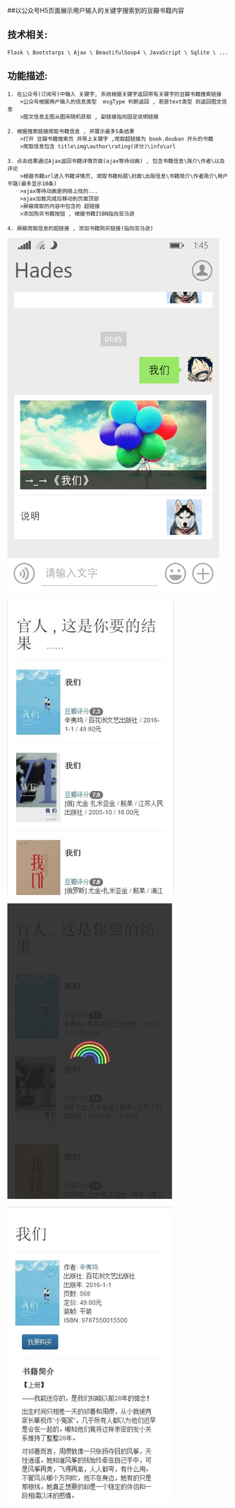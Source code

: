 ##以公众号H5页面展示用户输入的关键字搜索到的豆瓣书籍内容

技术相关:
------------------------------------------------
	Flask \ Bootstarps \ Ajax \ BeautifulSoup4 \ JavaScript \ Sqlite \ ...

功能描述:
------------------------------------------------

	1. 在公众号(订阅号)中输入 关键字, 系统根据关键字返回带有关键字的豆瓣书籍搜索链接
		>公众号根据用户输入的信息类型  msgType 判断返回 , 若是text类型 则返回图文信息
		>图文信息主图从图床随机获取 , 副链接指向固定说明链接

	2. 根据搜索链接爬取书籍信息 , 并展示最多5条结果
		>打开 豆瓣书籍搜索页 并带上关键字 ,爬取超链接为 book.douban 开头的书籍
		>爬取信息包含 title\img\author\rating(评分)\info\url

	3. 点击结果通过Ajax返回书籍详情页面(ajax等待动画) , 包含书籍信息\简介\作者\以及评论
		>根据书籍url进入书籍详情页, 爬取书籍标题\封面\出版信息\书籍简介\作者简介\用户平路(最多显示10条)
		>ajax等待动画是网络上找的...
		>ajax加载完成后移动到页面顶部
		>屏蔽爬取的内容中包含的 超链接
		>添加购买书籍按钮 , 根据书籍ISBN指向亚马逊

	4. 屏蔽爬取信息的超链接 , 添加书籍购买链接(指向亚马逊)

![image](https://github.com/hadesong/wcbooks/raw/master/app_package/static/0.png)


![image](https://github.com/hadesong/wcbooks/raw/master/app_package/static/1.jpg)


![image](https://github.com/hadesong/wcbooks/raw/master/app_package/static/2.jpg)


![image](https://github.com/hadesong/wcbooks/raw/master/app_package/static/3.jpg)
